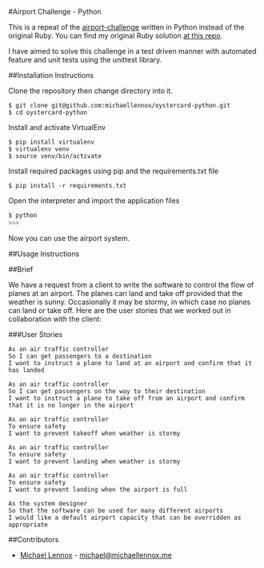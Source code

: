 #Airport Challenge - Python

This is a repeat of the [airport-challenge](https://github.com/makersacademy/airport_challenge) written in Python instead of the original Ruby. You can find my original Ruby solution [at this repo](https://github.com/michaellennox/airport_challenge).

I have aimed to solve this challenge in a test driven manner with automated feature and unit tests using the unittest library.

##Installation Instructions

Clone the repository then change directory into it.

```
$ git clone git@github.com:michaellennox/oystercard-python.git
$ cd oystercard-python
```

Install and activate VirtualEnv

```
$ pip install virtualenv
$ virtualenv venv
$ source venv/bin/activate
```

Install required packages using pip and the requirements.txt file

```
$ pip install -r requirements.txt
```

Open the interpreter and import the application files

```python
$ python
>>>
```

Now you can use the airport system.

##Usage Instructions

##Brief

We have a request from a client to write the software to control the flow of planes at an airport. The planes can land and take off provided that the weather is sunny. Occasionally it may be stormy, in which case no planes can land or take off. Here are the user stories that we worked out in collaboration with the client:

###User Stories

```
As an air traffic controller
So I can get passengers to a destination
I want to instruct a plane to land at an airport and confirm that it has landed

As an air traffic controller
So I can get passengers on the way to their destination
I want to instruct a plane to take off from an airport and confirm that it is no longer in the airport

As an air traffic controller
To ensure safety
I want to prevent takeoff when weather is stormy

As an air traffic controller
To ensure safety
I want to prevent landing when weather is stormy

As an air traffic controller
To ensure safety
I want to prevent landing when the airport is full

As the system designer
So that the software can be used for many different airports
I would like a default airport capacity that can be overridden as appropriate
```

##Contributors

* [Michael Lennox](https://github.com/michaellennox) - michael@michaellennox.me
